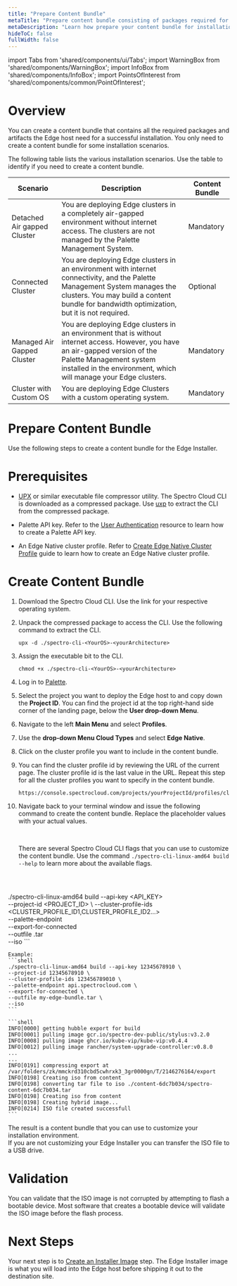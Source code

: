 ```yaml
---
title: "Prepare Content Bundle"
metaTitle: "Prepare content bundle consisting of packages required for installation"
metaDescription: "Learn how prepare your content bundle for installation"
hideToC: false
fullWidth: false
---
```


import Tabs from 'shared/components/ui/Tabs';
import WarningBox from 'shared/components/WarningBox';
import InfoBox from 'shared/components/InfoBox';
import PointsOfInterest from 'shared/components/common/PointOfInterest';

# Overview

You can create a content bundle that contains all the required packages and artifacts the Edge host need for a successful installation. You only need to create a content bundle for some installation scenarios.

The following table lists the various installation scenarios. Use the table to identify if you need to create a content bundle.

| **Scenario**  | **Description** | **Content Bundle** |
|-|-|-|
| Detached Air gapped Cluster |  You are deploying Edge clusters in a completely air-gapped environment without internet access. The clusters are not managed by the Palette Management System.|Mandatory|
| Connected Cluster |  You are deploying Edge clusters in an environment with internet connectivity, and the Palette Management System manages the clusters. You may build a content bundle for bandwidth optimization, but it is not required.|Optional|
| Managed Air Gapped Cluster |  You are deploying Edge clusters in an environment that is without internet access. However, you have an air-gapped version of the Palette Management system installed in the environment, which will manage your Edge clusters.|Mandatory|
| Cluster with Custom OS |  You are deploying Edge Clusters with a custom operating system.   |Mandatory|


# Prepare Content Bundle

Use the following steps to create a content bundle for the Edge Installer.

# Prerequisites

- [UPX](https://upx.github.io/) or similar executable file compressor utility. The Spectro Cloud CLI is downloaded as a compressed package. Use [uxp](https://upx.github.io/) to extract the CLI from the compressed package.


- Palette API key. Refer to the [User Authentication](/user-management/user-authentication/#apikey) resource to learn how to create a Palette API key.


- An Edge Native cluster profile. Refer to [Create Edge Native Cluster Profile](/clusters/edge/site-deployment/model-profile) guide to learn how to create an Edge Native cluster profile.



# Create Content Bundle


1. Download the Spectro Cloud CLI. Use the link for your respective operating system.


2. Unpack the compressed package to access the CLI. Use the following command to extract the CLI.

    ```shell
    upx -d ./spectro-cli-<YourOS>-<yourArchitecture>
    ```

3. Assign the executable bit to the CLI. 
    ```shell
    chmod +x ./spectro-cli-<YourOS>-<yourArchitecture>
    ```

4. Log in to [Palette](https://console.spectrocloud.com).


5. Select the project you want to deploy the Edge host to and copy down the **Project ID**. 
You can find the project id at the top right-hand side corner of the landing page, below the **User drop-down Menu**.


6. Navigate to the left **Main Menu** and select **Profiles**.


7. Use the **drop-down Menu Cloud Types** and select **Edge Native**. 


8. Click on the cluster profile you want to include in the content bundle.


9. You can find the cluster profile id by reviewing the URL of the current page. The cluster profile id is the last value in the URL. Repeat this step for all the cluster profiles you want to specify in the content bundle.

    ```
    https://console.spectrocloud.com/projects/yourProjectId/profiles/cluster/<YourClusterProfileHere>
    ```

10. Navigate back to your terminal window and issue the following command to create the content bundle. Replace the placeholder values with your actual values.

    <br />

    <InfoBox>

    There are several Spectro Cloud CLI flags that you can use to customize the content bundle. Use the command `./spectro-cli-linux-amd64 build --help` to learn more about the available flags.

    </InfoBox>

    <br />

    ```shell
   ./spectro-cli-linux-amd64 build --api-key <API_KEY> \
    --project-id <PROJECT_ID> \ 
    --cluster-profile-ids <CLUSTER_PROFILE_ID1,CLUSTER_PROFILE_ID2...> \
    --palette-endpoint <Palette API Endpoint> \
    --export-for-connected \
    --outfile <bundle-name>.tar \
    --iso
    ```

    Example:
    ```shell
    ./spectro-cli-linux-amd64 build --api-key 12345678910 \
    --project-id 12345678910 \
    --cluster-profile-ids 123456789010 \
    --palette-endpoint api.spectrocloud.com \
    --export-for-connected \
    --outfile my-edge-bundle.tar \
    --iso
    ```

    ```shell
    INFO[0000] getting hubble export for build
    INFO[0001] pulling image gcr.io/spectro-dev-public/stylus:v3.2.0
    INFO[0008] pulling image ghcr.io/kube-vip/kube-vip:v0.4.4
    INFO[0012] pulling image rancher/system-upgrade-controller:v0.8.0
    ...
    ...
    INFO[0191] compressing export at /var/folders/zk/mmckrd310cbd5cwhrxk3_3gr0000gn/T/2146276164/export
    INFO[0198] Creating iso from content
    INFO[0198] converting tar file to iso ./content-6dc7b034/spectro-content-6dc7b034.tar
    INFO[0198] Creating iso from content
    INFO[0198] Creating hybrid image...
    INFO[0214] ISO file created successfull
    ```

The result is a content bundle that you can use to customize your installation environment.  
If you are not customizing your Edge Installer you can transfer the ISO file to a USB drive.

# Validation

You can validate that the ISO image is not corrupted by attempting to flash a bootable device. Most software that creates a bootable device will validate the ISO image before the flash process. 

# Next Steps

Your next step is to [Create an Installer Image](/clusters/edge/site-deployment/installer) step. The Edge Installer image is what you will load into the Edge host before shipping it out to the destination site.